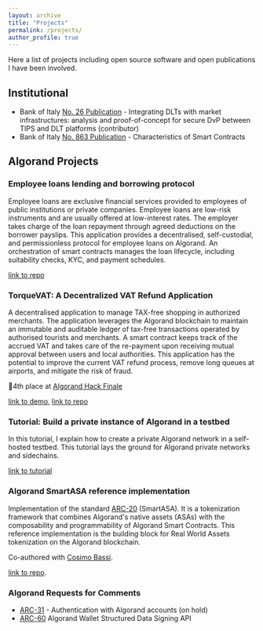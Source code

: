 ```yaml
---
layout: archive
title: "Projects"
permalink: /projects/
author_profile: true
---
```


Here a list of projects including open source software and open publications I have been involved.

## Institutional

- Bank of Italy [No. 26 Publication](https://www.bancaditalia.it/pubblicazioni/mercati-infrastrutture-e-sistemi-di-pagamento/approfondimenti/2022-026/index.html?com.dotmarketing.htmlpage.language=1) - Integrating DLTs with market infrastructures: analysis and proof-of-concept for secure DvP between TIPS and DLT platforms (contributor)
- Bank of Italy [No. 863 Publication](https://www.bancaditalia.it/pubblicazioni/qef/2024-0863/QEF_863_24_EN.pdf?language_id=1) - Characteristics of Smart Contracts

## Algorand Projects

### Employee loans lending and borrowing protocol

Employee loans are exclusive financial services provided to employees of public institutions or private companies. Employee loans are low-risk instruments and are usually offered at low-interest rates. The employer takes charge of the loan repayment through agreed deductions on the borrower payslips. This application provides a decentralised, self-custodial, and permissionless protocol for employee loans on Algorand. An orchestration of smart contracts manages the loan lifecycle, including suitability checks, KYC, and payment schedules.

[link to repo](https://github.com/deanstef/algorand-loan-dapp.git)

### TorqueVAT: A Decentralized VAT Refund Application

A decentralised application to manage TAX-free shopping in authorized merchants. The application leverages the Algorand blockchain to maintain an immutable and auditable ledger of tax-free transactions operated by authorised tourists and merchants. A smart contract keeps track of the accrued VAT and takes care of the re-payment upon receiving mutual approval between users and local authorities. This application has the potential to improve the current VAT refund process, remove long queues at airports, and mitigate the risk of fraud.

🏅4th place at [Algorand Hack Finale](https://twitter.com/encodeclub/status/1448320803980861440?s=61&t=OBNqszNMppCLZYV6uBYhiw)

[link to demo](https://youtu.be/WPVqxocZgG0?si=j4S34sAAAoyXDp6j&t=610), [link to repo](https://github.com/deanstef/TorqueVAT.git)

### Tutorial: Build a private instance of Algorand in a testbed

In this tutorial, I explain how to create a private Algorand network in a self-hosted testbed. This tutorial lays the ground for Algorand private networks and sidechains.

[link to tutorial](https://developer.algorand.org/tutorials/create-private-instance-algorand-testbed/)

### Algorand SmartASA reference implementation

Implementation of the standard [ARC-20](https://github.com/algorandfoundation/ARCs/blob/main/ARCs/arc-0020.md) (SmartASA). It is a tokenization framework that combines Algorand's native assets (ASAs) with the composability and programmability of Algorand Smart Contracts. This reference implementation is the building block for Real World Assets tokenization on the Algorand blockchain.

Co-authored with [Cosimo Bassi](https://github.com/cusma).

[link to repo](https://github.com/algorandlabs/smart-asa).

### Algorand Requests for Comments

- [ARC-31](https://github.com/algorandfoundation/ARCs/pull/160) - Authentication with Algorand accounts (on hold)
- [ARC-60](https://github.com/algorandfoundation/ARCs/pull/284) Algorand Wallet Structured Data Signing API

